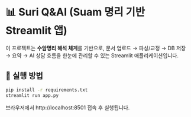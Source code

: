 # 📊 Suri Q&AI (Suam 명리 기반 Streamlit 앱)

이 프로젝트는 **수암명리 해석 체계**를 기반으로,
문서 업로드 → 파싱/교정 → DB 저장 → 요약 → AI 상담
흐름을 한눈에 관리할 수 있는 Streamlit 애플리케이션입니다.

## 🚀 실행 방법

```bash
pip install -r requirements.txt
streamlit run app.py
```

브라우저에서 http://localhost:8501 접속 후 실행됩니다.
